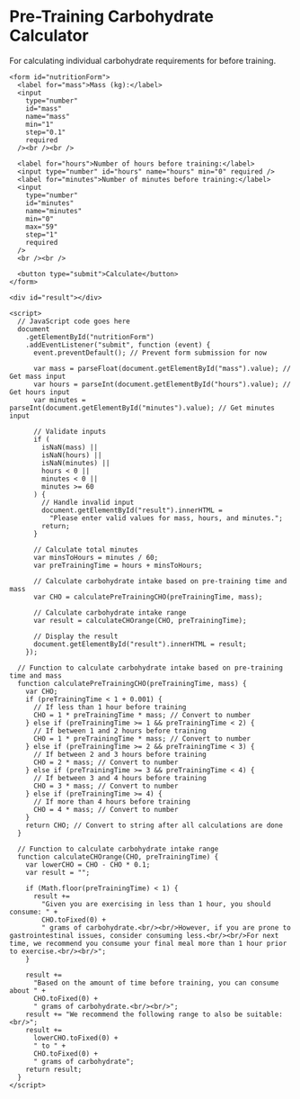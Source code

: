 <html lang="en">
  <head>
    <meta charset="UTF-8" />
    <meta name="viewport" content="width=device-width, initial-scale=1.0" />
    <title>Nutrition Carbohydrate Calculator</title>
    <style>
      /* Add your CSS styles here */
    </style>
  </head>
  <body>
    <h1>Pre-Training Carbohydrate Calculator</h1>
    <p>
      For calculating individual carbohydrate requirements for before training.
    </p>

    <form id="nutritionForm">
      <label for="mass">Mass (kg):</label>
      <input
        type="number"
        id="mass"
        name="mass"
        min="1"
        step="0.1"
        required
      /><br /><br />

      <label for="hours">Number of hours before training:</label>
      <input type="number" id="hours" name="hours" min="0" required />
      <label for="minutes">Number of minutes before training:</label>
      <input
        type="number"
        id="minutes"
        name="minutes"
        min="0"
        max="59"
        step="1"
        required
      />
      <br /><br />

      <button type="submit">Calculate</button>
    </form>

    <div id="result"></div>

    <script>
      // JavaScript code goes here
      document
        .getElementById("nutritionForm")
        .addEventListener("submit", function (event) {
          event.preventDefault(); // Prevent form submission for now

          var mass = parseFloat(document.getElementById("mass").value); // Get mass input
          var hours = parseInt(document.getElementById("hours").value); // Get hours input
          var minutes = parseInt(document.getElementById("minutes").value); // Get minutes input

          // Validate inputs
          if (
            isNaN(mass) ||
            isNaN(hours) ||
            isNaN(minutes) ||
            hours < 0 ||
            minutes < 0 ||
            minutes >= 60
          ) {
            // Handle invalid input
            document.getElementById("result").innerHTML =
              "Please enter valid values for mass, hours, and minutes.";
            return;
          }

          // Calculate total minutes
          var minsToHours = minutes / 60;
          var preTrainingTime = hours + minsToHours;

          // Calculate carbohydrate intake based on pre-training time and mass
          var CHO = calculatePreTrainingCHO(preTrainingTime, mass);

          // Calculate carbohydrate intake range
          var result = calculateCHOrange(CHO, preTrainingTime);

          // Display the result
          document.getElementById("result").innerHTML = result;
        });

      // Function to calculate carbohydrate intake based on pre-training time and mass
      function calculatePreTrainingCHO(preTrainingTime, mass) {
        var CHO;
        if (preTrainingTime < 1 + 0.001) {
          // If less than 1 hour before training
          CHO = 1 * preTrainingTime * mass; // Convert to number
        } else if (preTrainingTime >= 1 && preTrainingTime < 2) {
          // If between 1 and 2 hours before training
          CHO = 1 * preTrainingTime * mass; // Convert to number
        } else if (preTrainingTime >= 2 && preTrainingTime < 3) {
          // If between 2 and 3 hours before training
          CHO = 2 * mass; // Convert to number
        } else if (preTrainingTime >= 3 && preTrainingTime < 4) {
          // If between 3 and 4 hours before training
          CHO = 3 * mass; // Convert to number
        } else if (preTrainingTime >= 4) {
          // If more than 4 hours before training
          CHO = 4 * mass; // Convert to number
        }
        return CHO; // Convert to string after all calculations are done
      }

      // Function to calculate carbohydrate intake range
      function calculateCHOrange(CHO, preTrainingTime) {
        var lowerCHO = CHO - CHO * 0.1;
        var result = "";

        if (Math.floor(preTrainingTime) < 1) {
          result +=
            "Given you are exercising in less than 1 hour, you should consume: " +
            CHO.toFixed(0) +
            " grams of carbohydrate.<br/><br/>However, if you are prone to gastrointestinal issues, consider consuming less.<br/><br/>For next time, we recommend you consume your final meal more than 1 hour prior to exercise.<br/><br/>";
        }

        result +=
          "Based on the amount of time before training, you can consume about " +
          CHO.toFixed(0) +
          " grams of carbohydrate.<br/><br/>";
        result += "We recommend the following range to also be suitable:<br/>";
        result +=
          lowerCHO.toFixed(0) +
          " to " +
          CHO.toFixed(0) +
          " grams of carbohydrate";
        return result;
      }
    </script>
  </body>
</html>
